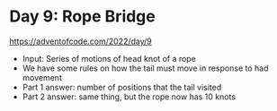 # Day 9: Rope Bridge

https://adventofcode.com/2022/day/9

- Input: Series of motions of head knot of a rope
- We have some rules on how the tail must move in response to had movement
- Part 1 answer: number of positions that the tail visited
- Part 2 answer: same thing, but the rope now has 10 knots
